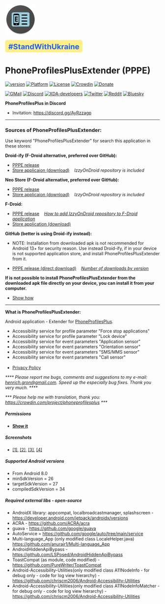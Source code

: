 <!--suppress CheckImageSize -->
<img src="art/ic_launcher-web.png"  alt="PPPE application icon" width="100" height="100">  

[![Stand With Ukraine](https://raw.githubusercontent.com/vshymanskyy/StandWithUkraine/main/badges/StandWithUkraine.svg)](https://stand-with-ukraine.pp.ua)

PhoneProfilesPlusExtender (PPPE)
====================================

[![version](https://img.shields.io/badge/version-8.1.6-blue)](https://github.com/henrichg/PhoneProfilesPlusExtender/releases/tag/8.1.6)
[![Platform](https://img.shields.io/badge/platform-android-green.svg)](http://developer.android.com/index.html)
[![License](https://img.shields.io/hexpm/l/plug.svg)](https://github.com/henrichg/PhoneProfilesPlus/blob/master/LICENSE)
[![Crowdin](https://badges.crowdin.net/phoneprofilesplus/localized.svg)](https://crowdin.com/project/phoneprofilesplus)
[![Donate](https://img.shields.io/badge/Donate-PayPal-green.svg)](https://www.paypal.com/cgi-bin/webscr?cmd=_donations&business=AF5QK49DMAL2U&currency_code=EUR)

[![GMail](https://img.shields.io/badge/Gmail-D14836?logo=gmail&logoColor=white)](mailto:henrich.gron@gmail.com)
[![Discord](https://img.shields.io/badge/Discord-5865F2?logo=discord&logoColor=white)](https://discord.com/channels/1258733423426670633/1259190095320449084)
[![XDA-developers](https://img.shields.io/badge/xda%20developers-2DAAE9?logo=xda-developers&logoColor=white)](https://xdaforums.com/t/app-phoneprofilesplus.3799429/)
[![Twitter](https://img.shields.io/badge/Twitter-1DA1F2?logo=twitter&logoColor=white)](https://x.com/henrichg)
[![Reddit](https://img.shields.io/badge/Reddit-FF4500?logo=reddit&logoColor=white)](https://www.reddit.com/user/henrichg/)
[![Bluesky](https://img.shields.io/badge/Bluesky-0285FF?logo=bluesky&logoColor=fff)](https://bsky.app/profile/henrichg.bsky.social)

__PhoneProfilesPlus in Discord__
- Invitation: https://discord.gg/AyRzzagp
---

### Sources of PhoneProfilesPlusExtender:

Use keyword "PhoneProfilesPlusExtender" for search this application in these stores:

__Droid-ify (F-Droid alternative, preferred over GitHub):__
- [PPPE release](https://apt.izzysoft.de/fdroid/index/apk/sk.henrichg.phoneprofilesplusextender)
- [Store applicaion (download)](https://apt.izzysoft.de/fdroid/index/apk/com.looker.droidify)
  &nbsp;&nbsp;&nbsp;_IzzyOnDroid repository is included_

__Neo Store (F-Droid alternative, preferred over GitHub):__
- [PPPE release](https://apt.izzysoft.de/fdroid/index/apk/sk.henrichg.phoneprofilesplusextender)
- [Store applicaion (download)](https://apt.izzysoft.de/fdroid/index/apk/com.machiav3lli.fdroid)
  &nbsp;&nbsp;&nbsp;_IzzyOnDroid repository is included_

__F-Droid:__
- [PPPE release](https://apt.izzysoft.de/fdroid/index/apk/sk.henrichg.phoneprofilesplusextender)
  &nbsp;&nbsp;&nbsp;_[How to add IzzyOnDroid repository to F-Droid application](https://apt.izzysoft.de/fdroid/index/info)_
- [Store application (download)](https://www.f-droid.org/)

__GitHub (better is using Droid-ify instead):__

- NOTE: Installation from downloaded apk is not recommended for Android 13+ for security reason. Use instead Droid-ify, if in your device is not supported application store, and install PhoneProfilesPlusExtender from it.

- [PPPE release (direct download)](https://github.com/henrichg/PhoneProfilesPlusExtender/releases/latest/download/PhoneProfilesPlusExtender.apk)
  &nbsp;&nbsp;&nbsp;_[Number of downloads by version](https://hanadigital.github.io/grev/?user=henrichg&repo=phoneprofilesplusextender)_

__If is not possible to install PhoneProfilesPlusExtender from the downloaded apk file directly on your device, you can install it from your computer.__
- [Show how](docs/install_apk_from_pc.md)

---

__What is PhoneProfilesPlusExtender:__

Android application - Extender for [PhoneProfilesPlus](https://github.com/henrichg/PhoneProfilesPlus).
- Accessibility service for profile parameter "Force stop applications"
- Accessibility service for profile parameter "Lock device"
- Accessibility service for event parameters "Application sensor"
- Accessibility service for event parameters "Orientation sensor"
- Accessibility service for event parameters "SMS/MMS sensor"
- Accessibility service for event parameters "Call sensor"
  \
  &nbsp;
- [Privacy Policy](https://henrichg.github.io/PhoneProfilesPlus/privacy_policy.html)

_**** Please report me bugs, comments and suggestions to my e-mail: <henrich.gron@gmail.com>. Speed up the especially bug fixes. Thank you very much. ****_

_*** Please help me with translation, thank you: <https://crowdin.com/project/phoneprofilesplus> ***_

##### Permissions
- __[Show it](docs/permissions.md)__

##### Screenshots
- [[1]](art/phoneScreenshots/01.png),
  [[2]](art/phoneScreenshots/02.png),
  [[3]](art/phoneScreenshots/03.png),
  [[4]](art/phoneScreenshots/04.png)

##### Supported Android versions

- From Android 8.0
- minSdkVersion = 26
- targetSdkVersion = 27
- compiledSdkVersion = 34

##### Required external libs - open-source

- AndroidX library: appcompat, localbroadcastmanager, splashscreen - https://developer.android.com/jetpack/androidx/versions
- ACRA - https://github.com/ACRA/acra
- guava - https://github.com/google/guava
- AutoService = https://github.com/google/auto/tree/main/service
- Multi-language_App (only modified class LocaleHelper.java) https://github.com/anurajr1/Multi-language_App
- AndroidHiddenApiBypass - https://github.com/LSPosed/AndroidHiddenApiBypass
- ToastCompat (as module, code modified) - https://github.com/PureWriter/ToastCompat
- Android-Accessibility-Utilities(only modified class A11NodeInfo - for debug only - code for log view hierarchy) - https://github.com/chriscm2006/Android-Accessibility-Utilities
- Android-Accessibility-Utilities(only modified class A11NodeInfoMatcher - for debug only - code for log view hierarchy) - https://github.com/chriscm2006/Android-Accessibility-Utilities
